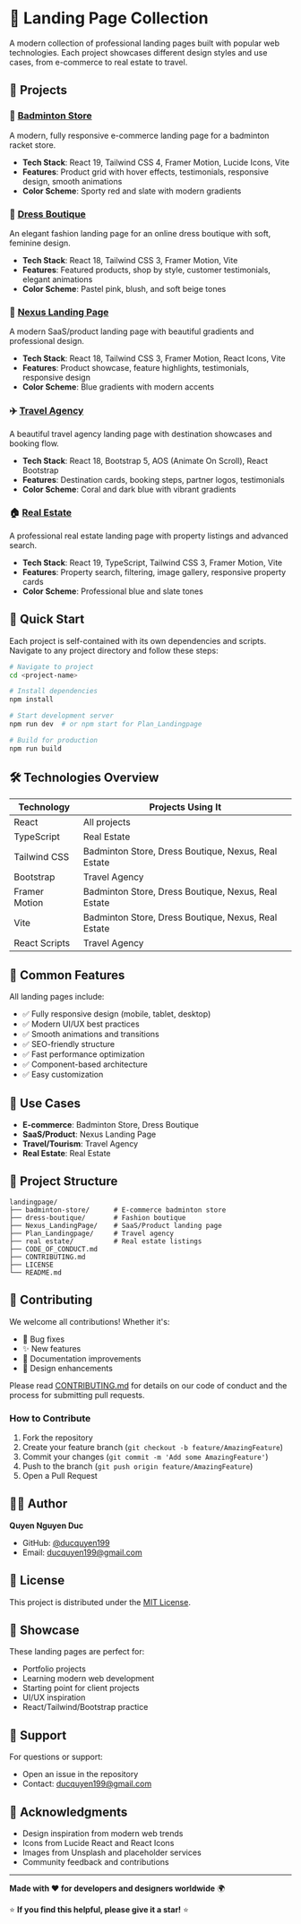 # 🎨 Landing Page Collection

A modern collection of professional landing pages built with popular web technologies. Each project showcases different design styles and use cases, from e-commerce to real estate to travel.

## 📁 Projects

### 🏸 [Badminton Store](./badminton-store/)
A modern, fully responsive e-commerce landing page for a badminton racket store.
- **Tech Stack**: React 19, Tailwind CSS 4, Framer Motion, Lucide Icons, Vite
- **Features**: Product grid with hover effects, testimonials, responsive design, smooth animations
- **Color Scheme**: Sporty red and slate with modern gradients

### 👗 [Dress Boutique](./dress-boutique/)
An elegant fashion landing page for an online dress boutique with soft, feminine design.
- **Tech Stack**: React 18, Tailwind CSS 3, Framer Motion, Vite
- **Features**: Featured products, shop by style, customer testimonials, elegant animations
- **Color Scheme**: Pastel pink, blush, and soft beige tones

### 🚀 [Nexus Landing Page](./Nexus_LandingPage/)
A modern SaaS/product landing page with beautiful gradients and professional design.
- **Tech Stack**: React 18, Tailwind CSS 3, Framer Motion, React Icons, Vite
- **Features**: Product showcase, feature highlights, testimonials, responsive design
- **Color Scheme**: Blue gradients with modern accents

### ✈️ [Travel Agency](./Plan_Landingpage/)
A beautiful travel agency landing page with destination showcases and booking flow.
- **Tech Stack**: React 18, Bootstrap 5, AOS (Animate On Scroll), React Bootstrap
- **Features**: Destination cards, booking steps, partner logos, testimonials
- **Color Scheme**: Coral and dark blue with vibrant gradients

### 🏠 [Real Estate](./real%20estate/)
A professional real estate landing page with property listings and advanced search.
- **Tech Stack**: React 19, TypeScript, Tailwind CSS 3, Framer Motion, Vite
- **Features**: Property search, filtering, image gallery, responsive property cards
- **Color Scheme**: Professional blue and slate tones

## 🚀 Quick Start

Each project is self-contained with its own dependencies and scripts. Navigate to any project directory and follow these steps:

```bash
# Navigate to project
cd <project-name>

# Install dependencies
npm install

# Start development server
npm run dev  # or npm start for Plan_Landingpage

# Build for production
npm run build
```

## 🛠️ Technologies Overview

| Technology | Projects Using It |
|-----------|------------------|
| React | All projects |
| TypeScript | Real Estate |
| Tailwind CSS | Badminton Store, Dress Boutique, Nexus, Real Estate |
| Bootstrap | Travel Agency |
| Framer Motion | Badminton Store, Dress Boutique, Nexus, Real Estate |
| Vite | Badminton Store, Dress Boutique, Nexus, Real Estate |
| React Scripts | Travel Agency |

## 📱 Common Features

All landing pages include:
- ✅ Fully responsive design (mobile, tablet, desktop)
- ✅ Modern UI/UX best practices
- ✅ Smooth animations and transitions
- ✅ SEO-friendly structure
- ✅ Fast performance optimization
- ✅ Component-based architecture
- ✅ Easy customization

## 🎨 Use Cases

- **E-commerce**: Badminton Store, Dress Boutique
- **SaaS/Product**: Nexus Landing Page
- **Travel/Tourism**: Travel Agency
- **Real Estate**: Real Estate

## 📂 Project Structure

```
landingpage/
├── badminton-store/      # E-commerce badminton store
├── dress-boutique/       # Fashion boutique
├── Nexus_LandingPage/    # SaaS/Product landing page
├── Plan_Landingpage/     # Travel agency
├── real estate/          # Real estate listings
├── CODE_OF_CONDUCT.md
├── CONTRIBUTING.md
├── LICENSE
└── README.md
```

## 🤝 Contributing

We welcome all contributions! Whether it's:
- 🐛 Bug fixes
- ✨ New features
- 📝 Documentation improvements
- 🎨 Design enhancements

Please read [CONTRIBUTING.md](CONTRIBUTING.md) for details on our code of conduct and the process for submitting pull requests.

### How to Contribute

1. Fork the repository
2. Create your feature branch (`git checkout -b feature/AmazingFeature`)
3. Commit your changes (`git commit -m 'Add some AmazingFeature'`)
4. Push to the branch (`git push origin feature/AmazingFeature`)
5. Open a Pull Request

## 👨‍💻 Author

**Quyen Nguyen Duc**
- GitHub: [@ducquyen199](https://github.com/ducquyen199)
- Email: ducquyen199@gmail.com

## 📄 License

This project is distributed under the [MIT License](LICENSE).

## 🌟 Showcase

These landing pages are perfect for:
- Portfolio projects
- Learning modern web development
- Starting point for client projects
- UI/UX inspiration
- React/Tailwind/Bootstrap practice

## 📧 Support

For questions or support:
- Open an issue in the repository
- Contact: ducquyen199@gmail.com

## 🙏 Acknowledgments

- Design inspiration from modern web trends
- Icons from Lucide React and React Icons
- Images from Unsplash and placeholder services
- Community feedback and contributions

---

**Made with ❤️ for developers and designers worldwide** 🌍

⭐ **If you find this helpful, please give it a star!** ⭐
